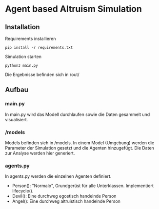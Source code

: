 # Agent based Altruism Simulation

## Installation
Requirements installieren
```
pip install -r requirements.txt
```

Simulation starten
```
python3 main.py
```
Die Ergebnisse befinden sich in /out/

## Aufbau
### main.py
In main.py wird das Modell durchlaufen sowie die Daten gesammelt und visualisiert.
### /models
 Models befinden sich in /models.
 In einem Model (Umgebung) werden die Parameter der Simulation gesetzt und die Agenten hinzugefügt. 
 Die Daten zur Analyse werden hier generiert.
 
### agents.py
In agents.py werden die einzelnen Agenten definiert.
- Person(): "Normalo", Grundgerüst für alle Unterklassen. Implementiert lifecycle().
- Devil(): Eine durchweg egostisch handelnde Person
- Angel(): Eine durchweg altruistisch handelnde Person